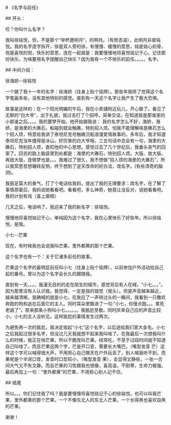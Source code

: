 \# 《名字与前任》

 

\## 开头：

 

哎？你叫什么名字？

 

我叫徐铭悦，但，不是那个“举杯邀明月”，的明月。（有势态语），此明月非彼铭悦。我的名字逐字拆开，徐是双人旁的徐，有慢慢、缓慢的意思，铭是铭心刻骨，悦是喜悦的悦，快乐的意思，连在一起就是：我要慢慢地将喜悦铭记于心，记住那份快乐。为啥要用名字提醒自己快乐？因为我有一个不快乐的前任。。。。。名字。

 

\## 中间介绍：

 

徐海娇--徐铭悦

 

一个跟了我十一年的名字：徐海娇（往身上贴个铭牌）。那些年我除了觉得这个名字笔画多些，没有其他特别的感觉。直到有一天这个名字让我产生了极大恐惧。

 

故事是这样的：在一个阳光明媚的午后，我在小卖铺附近玩儿，开心极了。看见了无聊的“白大爷”，出于礼貌，我过去打了个招呼。简单交谈，在知道我是那谁家的小那谁之后。。。。我的噩梦开始。他开始跟我说： 我的名字怎么不好，海娇，海娇，是海里的大礁石，船碰到就会触礁，特别招人烦。怕我不能理解啥是礁石怎么个招人烦，特意给我讲了泰坦尼克号触礁沉船浪漫爱情故事的。多年后，我才知道泰坦尼克当年撞得是冰山。好厉害的白大爷哦，三五句话中总会有一句，海里的大礁石，特别招人烦，直扣他的中心思想。感觉过去了几个世纪后，我垂头丧气的回家了。回去的路上脑袋里到处都是：海里的大礁石，特别招人烦。大版、放大版、再放大版，连做梦也是。。。我难过了很久，我不想做“招人烦的海里的大礁石”，所以我冥思苦想辗转反侧，终于想到了逆天改命的好办法，改名字。(有些清奇的脑洞)。

 

我鼓足莫大的勇气，打了个电话给我妈，提出了我的无理要求：改名字，在了解了事情原委后，我妈说她看看吧。看看吧，多么神奇，她竟让没反对，说她看看吧。我的计划有戏（喜上眉梢）

 

几天之后，电话响了。我迎来了我的新名字：徐铭悦。

 

慢慢地将喜悦铭记于心，单纯因为这个名字，我在心里快乐了好些年。所以徐铭悦，是我。

 

小七--芒果

 

现在，有时候我也会说我叫芒果，里外都黄的那个芒果。

 

这个名字也有一个：关于它诸多前任的故事。

 

芒果这个名字的最明显前任叫小七（往身上贴个铭牌），以前参加户外活动给自己起的番号。曾以为这个名字会长久的跟随我。

直到有一天。。。。我漫无目的的走在陌生的城市，感觉背后有人在喊，“小七。。。”。因为那里没有人认识我，我觉得，一定是我的错觉（晃头）。但是声音越来越近，越来越清晰。我确喊的就是小七。在我应了一声转过头的一瞬间，我看到一只撒欢奔跑的狗和追在后面它的主人。同时耳朵里飘进了一句:“小七，你慢点跑。。。累死老娘了”。原来那条小狗叫小七。。。。。。我尴尬至极。同时庆幸自己应的声音比较小，小七的主人没听见。这样尴尬的事情发生过两次。

 

为避免再一次的尴尬，我决定收起“小七”这个名字，以后送给我们家大金毛。小七之后我起过很多名字，但没过几天我就想不起来我叫啥了。在我最后一次想我叫什么的时候，我正在啃芒果，所以干脆改叫芒果。经常吃，不至于过段时间就不知道自己叫啥了。而且芒果这两个字，芒是开口音，需要长大嘴巴，（嘴型发音 芒）这样这个字可以喊得很大声，不用担心自己哪天在户外玩丢了，别人喊我听不到，而果呢是个半闭口音，发音时口型较小，（嘴型发音 果），会显得文静些，一张一合间大气又不失文静。而且芒果的习性跟我也很像，喜高温，不耐寒，生命力极强。最后再加上一句：“里外都黄”的芒果，不用担心别人记不住。

 

\## 结尾

 

所以。。。你们记住我了吗？我是要慢慢将喜悦铭记于心的徐铭悦，也可以叫我芒果，里外都黄的那个芒果，一个不像东北人的东北人芒果，一个长得黑也喜欢自黑的芒果。

 

谢谢！